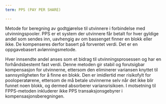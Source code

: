 ```yaml
---
term: PPS (PAY PER SHARE)

---
```

Metode for beregning av godtgjørelse til utvinnere i forbindelse med utvinningspooler. PPS er et system der utvinnere får betalt for hver gyldige andel som sendes inn, uavhengig av om bassenget finner en blokk eller ikke. De kompenseres derfor basert på forventet verdi. Det er en oppgavebasert avlønningsmetode.

Hver innsendte andel anses som et bidrag til utvinningsprosessen og har en forhåndsbestemt fast verdi. Denne metoden gir stabil og forutsigbar kompensasjon for utvinnerne, ettersom den eliminerer variansen knyttet til sannsynligheten for å finne en blokk. Den er imidlertid mer risikofylt for pooloperatørene, ettersom de må betale utvinnerne selv når det ikke blir funnet noen blokk, og dermed absorberer variansrisikoen. I motsetning til FPPS-metoden inkluderer ikke PPS transaksjonsgebyrer i kompensasjonsberegningen.